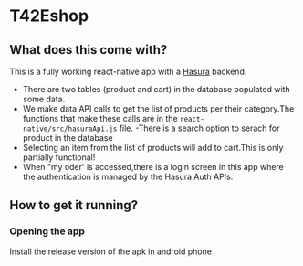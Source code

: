 # T42Eshop

## What does this come with?

This is a fully working react-native app with a [Hasura](https://hasura.io) backend. 

- There are two tables (product and cart) in the database populated with some data.
- We make data API calls to get the list of products per their category.The functions that make these calls are in the `react-native/src/hasuraApi.js` file. 
-There is a search option to serach for product in the database
- Selecting an item from the list of products will add to cart.This is only partially functional!
- When "my oder' is accessed,there is a login screen in this app where the authentication is managed by the Hasura Auth APIs.

## How to get it running?


### Opening the app

Install the release version of the apk in android phone


